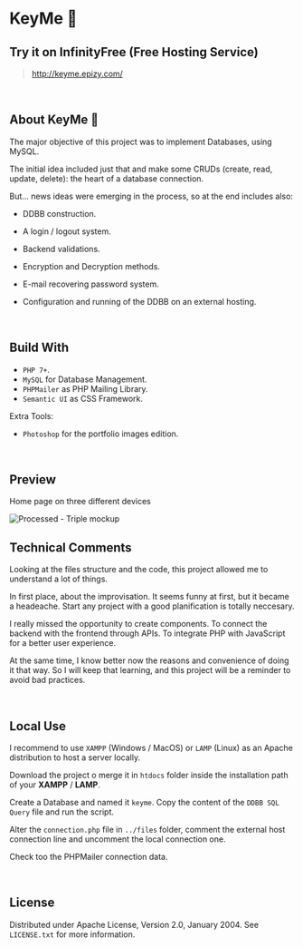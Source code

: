 # KeyMe 🔐

## Try it on InfinityFree (Free Hosting Service)

> http://keyme.epizy.com/

<br>



## About KeyMe 🔐

The major objective of this project was to implement Databases, using MySQL.

The initial idea included just that and make some CRUDs (create, read, update, delete): the heart of a database connection.

But... news ideas were emerging in the process, so at the end includes also:

- DDBB construction.

- A login / logout system.

- Backend validations.

- Encryption and Decryption methods.

- E-mail recovering password system.

- Configuration and running of the DDBB on an external hosting.

<br>



## Build With

- `PHP 7+`.
- `MySQL` for Database Management.
- `PHPMailer` as PHP Mailing Library.
- `Semantic UI` as CSS Framework.

Extra Tools:
- `Photoshop` for the portfolio images edition.

<br>


## Preview

Home page on three different devices

![Processed - Triple mockup](https://user-images.githubusercontent.com/91569646/152273424-b7314145-ebbc-41cb-96cf-4f7c3726d3d5.jpg)


## Technical Comments

Looking at the files structure and the code, this project allowed me to understand a lot of things.

In first place, about the improvisation. It seems funny at first, but it became a headeache. Start any project with a good planification is totally neccesary.

I really missed the opportunity to create components. To connect the backend with the frontend through APIs. To integrate PHP with JavaScript for a better user experience.

At the same time, I know better now the reasons and convenience of doing it that way. So I will keep that learning, and this project will be a reminder to avoid bad practices.

<br>



## Local Use


I recommend to use `XAMPP` (Windows / MacOS) or `LAMP` (Linux) as an Apache distribution to host a server locally.

Download the project o merge it in `htdocs` folder inside the installation path of your **XAMPP** / **LAMP**.

Create a Database and named it `keyme`. Copy the content of the  `DDBB SQL Query` file and run the script.

Alter the `connection.php` file in `../files` folder, comment the external host connection line and uncomment the local connection one.

Check too the PHPMailer connection data.


<br>



## License

Distributed under Apache License, Version 2.0, January 2004. See `LICENSE.txt` for more information.
